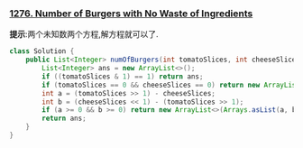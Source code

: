 ### [1276. Number of Burgers with No Waste of Ingredients](https://leetcode.com/problems/number-of-burgers-with-no-waste-of-ingredients/)
__提示__:两个未知数两个方程,解方程就可以了.
```java
class Solution {
    public List<Integer> numOfBurgers(int tomatoSlices, int cheeseSlices) {
        List<Integer> ans = new ArrayList<>();
        if ((tomatoSlices & 1) == 1) return ans;
        if (tomatoSlices == 0 && cheeseSlices == 0) return new ArrayList<>(Arrays.asList(0, 0));
        int a = (tomatoSlices >> 1) - cheeseSlices;
        int b = (cheeseSlices << 1) - (tomatoSlices >> 1);
        if (a >= 0 && b >= 0) return new ArrayList<>(Arrays.asList(a, b));
        return ans;
    }
}
```